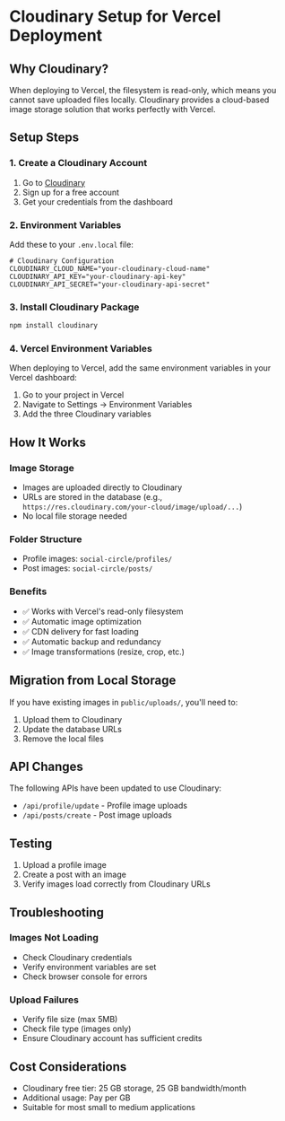 # Cloudinary Setup for Vercel Deployment

## Why Cloudinary?

When deploying to Vercel, the filesystem is read-only, which means you cannot save uploaded files locally. Cloudinary provides a cloud-based image storage solution that works perfectly with Vercel.

## Setup Steps

### 1. Create a Cloudinary Account

1. Go to [Cloudinary](https://cloudinary.com/)
2. Sign up for a free account
3. Get your credentials from the dashboard

### 2. Environment Variables

Add these to your `.env.local` file:

```env
# Cloudinary Configuration
CLOUDINARY_CLOUD_NAME="your-cloudinary-cloud-name"
CLOUDINARY_API_KEY="your-cloudinary-api-key"
CLOUDINARY_API_SECRET="your-cloudinary-api-secret"
```

### 3. Install Cloudinary Package

```bash
npm install cloudinary
```

### 4. Vercel Environment Variables

When deploying to Vercel, add the same environment variables in your Vercel dashboard:

1. Go to your project in Vercel
2. Navigate to Settings → Environment Variables
3. Add the three Cloudinary variables

## How It Works

### Image Storage
- Images are uploaded directly to Cloudinary
- URLs are stored in the database (e.g., `https://res.cloudinary.com/your-cloud/image/upload/...`)
- No local file storage needed

### Folder Structure
- Profile images: `social-circle/profiles/`
- Post images: `social-circle/posts/`

### Benefits
- ✅ Works with Vercel's read-only filesystem
- ✅ Automatic image optimization
- ✅ CDN delivery for fast loading
- ✅ Automatic backup and redundancy
- ✅ Image transformations (resize, crop, etc.)

## Migration from Local Storage

If you have existing images in `public/uploads/`, you'll need to:

1. Upload them to Cloudinary
2. Update the database URLs
3. Remove the local files

## API Changes

The following APIs have been updated to use Cloudinary:

- `/api/profile/update` - Profile image uploads
- `/api/posts/create` - Post image uploads

## Testing

1. Upload a profile image
2. Create a post with an image
3. Verify images load correctly from Cloudinary URLs

## Troubleshooting

### Images Not Loading
- Check Cloudinary credentials
- Verify environment variables are set
- Check browser console for errors

### Upload Failures
- Verify file size (max 5MB)
- Check file type (images only)
- Ensure Cloudinary account has sufficient credits

## Cost Considerations

- Cloudinary free tier: 25 GB storage, 25 GB bandwidth/month
- Additional usage: Pay per GB
- Suitable for most small to medium applications 